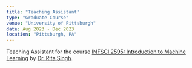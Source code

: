 ```yaml
---
title: "Teaching Assistant"
type: "Graduate Course"
venue: "University of Pittsburgh"
date: Aug 2023 - Dec 2023
location: "Pittsburgh, PA"
---
```


Teaching Assistant for the course [INFSCI 2595: Introduction to Machine Learning](https://courses.sci.pitt.edu/courses/view/INFSCI-2595) by [Dr. Rita Singh](https://www.cylab.cmu.edu/directory/bios/singh-rita.html).

